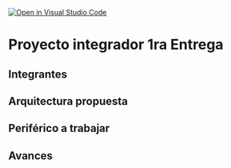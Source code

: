 [![Open in Visual Studio Code](https://classroom.github.com/assets/open-in-vscode-2e0aaae1b6195c2367325f4f02e2d04e9abb55f0b24a779b69b11b9e10269abc.svg)](https://classroom.github.com/online_ide?assignment_repo_id=21147873&assignment_repo_type=AssignmentRepo)
# Proyecto integrador 1ra Entrega

## Integrantes



## Arquitectura propuesta



## Periférico a trabajar


## Avances

<!-- Subir en una carpeta src los códigos que tienen hasta el momento y esta sección agregar lo que consideren necesario referente a sus avances. -->
